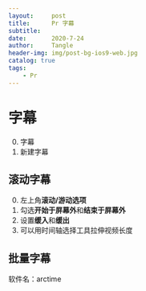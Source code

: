```yaml
---
layout:     post
title:      Pr 字幕
subtitle:   
date:       2020-7-24
author:     Tangle
header-img: img/post-bg-ios9-web.jpg
catalog: true
tags:
    - Pr
---
```


# 字幕

0. 字幕
0. 新建字幕

## 滚动字幕

0. 左上角**滚动/游动选项**
0. 勾选**开始于屏幕外**和**结束于屏幕外**
0. 设置**缓入**和**缓出**
0. 可以用时间轴选择工具拉伸视频长度

## 批量字幕

软件名：arctime
